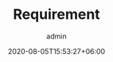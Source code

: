 ---
title:  "Requirement"
date:   2020-08-05T15:53:27+06:00
draft: false
weight: 6
author: "admin"
intro: "Bage is currently applying for seven occupations. Other than directors and consultants, we also accept applications from inexperienced people. Of course, applications from highly skilled experienced people are also welcome. Please see below for detailed recruitment requirements."
jsonld: {
      "@context": "https://schema.org",
      "@type": "NewsArticle",
      "headline": "Article headline",
      "image": [
        "https://example.com/photos/1x1/photo.jpg",
        "https://example.com/photos/4x3/photo.jpg",
        "https://example.com/photos/16x9/photo.jpg"
       ],
      "datePublished": "2015-02-05T08:00:00+08:00",
      "dateModified": "2015-02-05T09:20:00+08:00"
    }
---